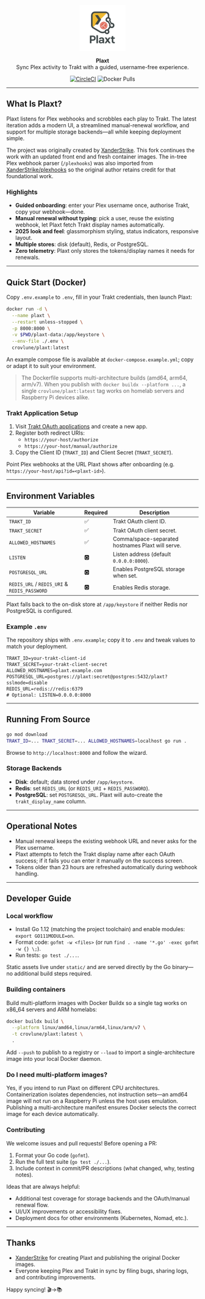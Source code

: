 <p align="center">
  <img src="./static/img/plaxt-logo.png" width="120" alt="Plaxt logo" />
</p>
<p align="center">
  <strong>Plaxt</strong><br/>
  Sync Plex activity to Trakt with a guided, username-free experience.
</p>
<p align="center">
  <a href="https://circleci.com/gh/XanderStrike/goplaxt"><img src="https://circleci.com/gh/XanderStrike/goplaxt.svg?style=shield" alt="CircleCI" /></a>
  <img src="https://img.shields.io/docker/pulls/crovlune/plaxt.svg" alt="Docker Pulls" />
</p>

---

## What Is Plaxt?

Plaxt listens for Plex webhooks and scrobbles each play to Trakt. The latest iteration adds a modern UI, a streamlined manual-renewal workflow, and support for multiple storage backends—all while keeping deployment simple.

The project was originally created by [XanderStrike](https://github.com/XanderStrike). This fork continues the work with an updated front end and fresh container images. The in-tree Plex webhook parser (`/plexhooks`) was also imported from [XanderStrike/plexhooks](https://github.com/XanderStrike/plexhooks) so the original author retains credit for that foundational work.

### Highlights

- **Guided onboarding**: enter your Plex username once, authorise Trakt, copy your webhook—done.
- **Manual renewal without typing**: pick a user, reuse the existing webhook, let Plaxt fetch Trakt display names automatically.
- **2025 look and feel**: glassmorphism styling, status indicators, responsive layout.
- **Multiple stores**: disk (default), Redis, or PostgreSQL.
- **Zero telemetry**: Plaxt only stores the tokens/display names it needs for renewals.

---

## Quick Start (Docker)

Copy `.env.example` to `.env`, fill in your Trakt credentials, then launch Plaxt:

```bash
docker run -d \
  --name plaxt \
  --restart unless-stopped \
  -p 8000:8000 \
  -v $PWD/plaxt-data:/app/keystore \
  --env-file ./.env \
  crovlune/plaxt:latest
```

An example compose file is available at `docker-compose.example.yml`; copy or adapt it to suit your environment.

> The Dockerfile supports multi-architecture builds (amd64, arm64, arm/v7). When you publish with `docker buildx --platform ...`, a single `crovlune/plaxt:latest` tag works on homelab servers and Raspberry Pi devices alike.

### Trakt Application Setup

1. Visit [Trakt OAuth applications](https://trakt.tv/oauth/applications) and create a new app.
2. Register both redirect URIs:
   - `https://your-host/authorize`
   - `https://your-host/manual/authorize`
3. Copy the Client ID (`TRAKT_ID`) and Client Secret (`TRAKT_SECRET`).

Point Plex webhooks at the URL Plaxt shows after onboarding (e.g. `https://your-host/api?id=<plaxt-id>`).

---

## Environment Variables

| Variable | Required | Description |
|----------|----------|-------------|
| `TRAKT_ID` | ✅ | Trakt OAuth client ID. |
| `TRAKT_SECRET` | ✅ | Trakt OAuth client secret. |
| `ALLOWED_HOSTNAMES` | ✅ | Comma/space-separated hostnames Plaxt will serve. |
| `LISTEN` | 🅾️ | Listen address (default `0.0.0.0:8000`). |
| `POSTGRESQL_URL` | 🅾️ | Enables PostgreSQL storage when set. |
| `REDIS_URL` / `REDIS_URI` & `REDIS_PASSWORD` | 🅾️ | Enables Redis storage. |

Plaxt falls back to the on-disk store at `/app/keystore` if neither Redis nor PostgreSQL is configured.

### Example `.env`

The repository ships with `.env.example`; copy it to `.env` and tweak values to match your deployment.

```env
TRAKT_ID=your-trakt-client-id
TRAKT_SECRET=your-trakt-client-secret
ALLOWED_HOSTNAMES=plaxt.example.com
POSTGRESQL_URL=postgres://plaxt:secret@postgres:5432/plaxt?sslmode=disable
REDIS_URL=redis://redis:6379
# Optional: LISTEN=0.0.0.0:8000
```

---

## Running From Source

```bash
go mod download
TRAKT_ID=... TRAKT_SECRET=... ALLOWED_HOSTNAMES=localhost go run .
```

Browse to `http://localhost:8000` and follow the wizard.

### Storage Backends
- **Disk**: default; data stored under `/app/keystore`.
- **Redis**: set `REDIS_URL` (or `REDIS_URI` + `REDIS_PASSWORD`).
- **PostgreSQL**: set `POSTGRESQL_URL`. Plaxt will auto-create the `trakt_display_name` column.

---

## Operational Notes

- Manual renewal keeps the existing webhook URL and never asks for the Plex username.
- Plaxt attempts to fetch the Trakt display name after each OAuth success; if it fails you can enter it manually on the success screen.
- Tokens older than 23 hours are refreshed automatically during webhook handling.

---

## Developer Guide

### Local workflow

- Install Go 1.12 (matching the project toolchain) and enable modules: `export GO111MODULE=on`.
- Format code: `gofmt -w <files>` (or run `find . -name '*.go' -exec gofmt -w {} \;`).
- Run tests: `go test ./...`.

Static assets live under `static/` and are served directly by the Go binary—no additional build steps required.

### Building containers

Build multi-platform images with Docker Buildx so a single tag works on x86_64 servers and ARM homelabs:

```bash
docker buildx build \
  --platform linux/amd64,linux/arm64,linux/arm/v7 \
  -t crovlune/plaxt:latest \
  .
```

Add `--push` to publish to a registry or `--load` to import a single-architecture image into your local Docker daemon.

### Do I need multi-platform images?

Yes, if you intend to run Plaxt on different CPU architectures. Containerization isolates dependencies, not instruction sets—an amd64 image will not run on a Raspberry Pi unless the host uses emulation. Publishing a multi-architecture manifest ensures Docker selects the correct image for each device automatically.

### Contributing

We welcome issues and pull requests! Before opening a PR:

1. Format your Go code (`gofmt`).
2. Run the full test suite (`go test ./...`).
3. Include context in commit/PR descriptions (what changed, why, testing notes).

Ideas that are always helpful:
- Additional test coverage for storage backends and the OAuth/manual renewal flow.
- UI/UX improvements or accessibility fixes.
- Deployment docs for other environments (Kubernetes, Nomad, etc.).

---

## Thanks

- [XanderStrike](https://github.com/XanderStrike) for creating Plaxt and publishing the original Docker images.
- Everyone keeping Plex and Trakt in sync by filing bugs, sharing logs, and contributing improvements.

Happy syncing! 🎬→📚
